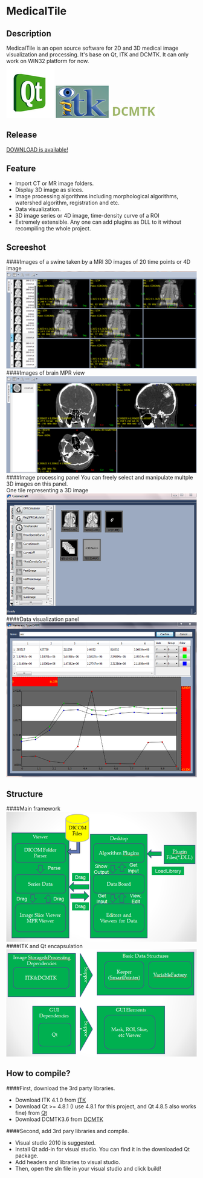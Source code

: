 MedicalTile
===========

Description
----------------
MedicalTile is an open source software for 2D and 3D medical image visualization and processing. 
It's base on Qt, ITK and DCMTK. It can only work on WIN32 platform for now.<br>
![Qt](https://github.com/chrisjin/MedicalTile_Resources/blob/master/Qt.png)
![ITK](https://github.com/chrisjin/MedicalTile_Resources/blob/master/ITK.png)
![DCMTK](https://github.com/chrisjin/MedicalTile_Resources/blob/master/dcmtk.png)

Release
--------------
[DOWNLOAD is available!](https://github.com/chrisjin/MedicalTile/releases/download/FirstRelease/Release_2014_10_25.zip)

Feature
---------------
* Import CT or MR image folders.
* Display 3D image as slices.
* Image processing algorithms including morphological algorithms, watershed algorithm, registration and etc.
* Data visualization.
* 3D image series or 4D image, time-density curve of a ROI
* Extremely extensible. Any one can add plugins as DLL to it without recompiling the whole project. 

Screeshot
------------------------
####Images of a swine taken by a MRI
3D images of 20 time points or 4D image  
![](https://github.com/chrisjin/MedicalTile_Resources/blob/master/mainframe.PNG)
####Images of brain
MPR view
![](https://github.com/chrisjin/MedicalTile_Resources/blob/master/mainframe2.PNG)
####Image processing panel
You can freely select and manipulate multple 3D images on this panel. <br>
One tile representing a 3D image
![](https://github.com/chrisjin/MedicalTile_Resources/blob/master/algopanel.PNG)
####Data visualization panel
![](https://github.com/chrisjin/MedicalTile_Resources/blob/master/datavis.PNG)

Structure
---------------------
####Main framework
![](https://github.com/chrisjin/MedicalTile_Resources/blob/master/structure.PNG)
####ITK and Qt encapsulation
![](https://github.com/chrisjin/MedicalTile_Resources/blob/master/data.PNG)

How to compile?
---------------
####First, download the 3rd party libraries.
* Download ITK 4.1.0 from [ITK](http://www.itk.org/ITK/resources/legacy_releases.html)
* Download Qt >= 4.8.1 (I use 4.8.1 for this project, and Qt 4.8.5 also works fine) from [Qt](http://download.qt-project.org/archive/qt/4.8/)
* Download DCMTK3.6 from [DCMTK](http://dicom.offis.de/dcmtk.php.en)

####Second, add 3rd pary libraries and compile. 
* Visual studio 2010 is suggested.<br>
* Install Qt add-in for visual studio. You can find it in the downloaded Qt package.<br>
* Add headers and libraries to visual studio.<br>
* Then, open the sln file in your visual studio and click build!<br>

